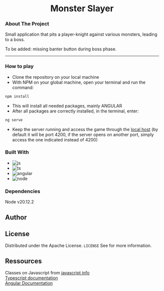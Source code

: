 
<h1 align="center">Monster Slayer</h1>


### About The Project

Small application that pits a player-knight against various monsters, leading to a boss.

To be added: missing banter button during boss phase.

---

### How to play
- Clone the repository on your local machine
- With NPM on your global machine, open your terminal and run the command: 
```bash
npm install
```
- This will install all needed packages, mainly ANGULAR
- After all packages are correctly installed, in the terminal, enter:
```bash
ng serve
```
- Keep the server running and access the game through the [local host](http://localhost:4200/) (by default it will be port 4200, if the server opens on another port, simply access the one indicated instead of 4200)


### Built With

- ![js](https://img.shields.io/badge/JavaScript-323330?style=for-the-badge&logo=javascript&logoColor=F7DF1E)
- ![ts](https://img.shields.io/badge/TypeScript-323330?style=for-the-badge&logo=typescript&logoColor=007acc)
- ![angular](https://img.shields.io/badge/Angular-323330?style=for-the-badge&logo=angular&logoColor=dd1b16)
- ![node](https://img.shields.io/badge/Node_JS-323330?style=for-the-badge&logo=node.js&logoColor=68a063)

### Dependencies

Node v20.12.2

## Author


## License

Distributed under the Apache License. `LICENSE` See for more information.

## Ressources
Classes on Javascript from [javascript info](https://javascript.info/)  
[Typescript documentation](https://www.typescriptlang.org/docs/handbook/intro.html)  
[Angular Documentation](https://angular.dev/)